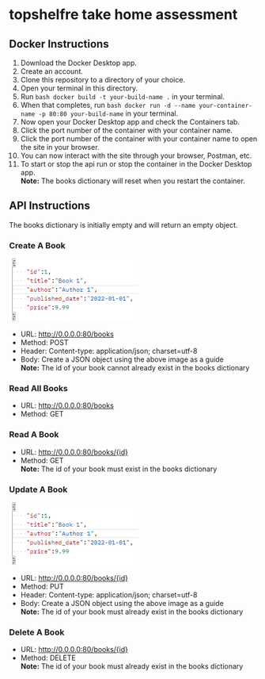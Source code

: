 # topshelfre take home assessment

## Docker Instructions
1. Download the Docker Desktop app.
2. Create an account.
3. Clone this repository to a directory of your choice.
4. Open your terminal in this directory.
5. Run ```bash docker build -t your-build-name .``` in your terminal.
6. When that completes, run ```bash docker run -d --name your-container-name -p 80:80 your-build-name``` in your terminal.
7. Now open your Docker Desktop app and check the Containers tab.
8. Click the port number of the container with your container name.
9. Click the port number of the container with your container name to open the site in your browser.
10. You can now interact with the site through your browser, Postman, etc.
11. To start or stop the api run or stop the container in the Docker Desktop app.<br>
**Note:** The books dictionary will reset when you restart the container.


## API Instructions
The books dictionary is initially empty and will return an empty object.

### Create A Book
![alt text](image.png)
* URL: http://0.0.0.0:80/books
* Method: POST
* Header: Content-type: application/json; charset=utf-8
* Body: Create a JSON object using the above image as a guide<br>
**Note:** The id of your book cannot already exist in the books dictionary

### Read All Books
* URL: http://0.0.0.0:80/books
* Method: GET

### Read A Book
* URL: http://0.0.0.0:80/books/{id}
* Method: GET<br>
**Note:** The id of your book must exist in the books dictionary

### Update A Book
![alt text](image.png)
* URL: http://0.0.0.0:80/books/{id}
* Method: PUT
* Header: Content-type: application/json; charset=utf-8
* Body: Create a JSON object using the above image as a guide<br>
**Note:** The id of your book must already exist in the books dictionary

### Delete A Book
* URL: http://0.0.0.0:80/books/{id}
* Method: DELETE<br>
**Note:** The id of your book must already exist in the books dictionary
